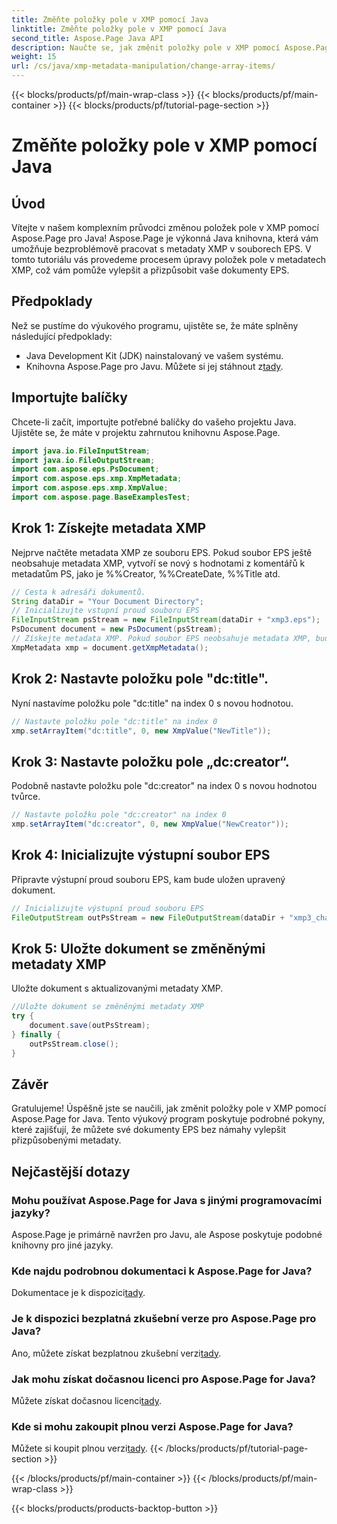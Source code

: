 ```yaml
---
title: Změňte položky pole v XMP pomocí Java
linktitle: Změňte položky pole v XMP pomocí Java
second_title: Aspose.Page Java API
description: Naučte se, jak změnit položky pole v XMP pomocí Aspose.Page for Java. Upravte metadata bez námahy pomocí našeho podrobného průvodce. Vylepšete své dokumenty EPS nyní!
weight: 15
url: /cs/java/xmp-metadata-manipulation/change-array-items/
---
```


{{< blocks/products/pf/main-wrap-class >}}
{{< blocks/products/pf/main-container >}}
{{< blocks/products/pf/tutorial-page-section >}}

# Změňte položky pole v XMP pomocí Java

## Úvod
Vítejte v našem komplexním průvodci změnou položek pole v XMP pomocí Aspose.Page pro Java! Aspose.Page je výkonná Java knihovna, která vám umožňuje bezproblémově pracovat s metadaty XMP v souborech EPS. V tomto tutoriálu vás provedeme procesem úpravy položek pole v metadatech XMP, což vám pomůže vylepšit a přizpůsobit vaše dokumenty EPS.
## Předpoklady
Než se pustíme do výukového programu, ujistěte se, že máte splněny následující předpoklady:
- Java Development Kit (JDK) nainstalovaný ve vašem systému.
-  Knihovna Aspose.Page pro Javu. Můžete si jej stáhnout z[tady](https://releases.aspose.com/page/java/).
## Importujte balíčky
Chcete-li začít, importujte potřebné balíčky do vašeho projektu Java. Ujistěte se, že máte v projektu zahrnutou knihovnu Aspose.Page.
```java
import java.io.FileInputStream;
import java.io.FileOutputStream;
import com.aspose.eps.PsDocument;
import com.aspose.eps.xmp.XmpMetadata;
import com.aspose.eps.xmp.XmpValue;
import com.aspose.page.BaseExamplesTest;

```
## Krok 1: Získejte metadata XMP
Nejprve načtěte metadata XMP ze souboru EPS. Pokud soubor EPS ještě neobsahuje metadata XMP, vytvoří se nový s hodnotami z komentářů k metadatům PS, jako je %%Creator, %%CreateDate, %%Title atd.
```java
// Cesta k adresáři dokumentů.
String dataDir = "Your Document Directory";
// Inicializujte vstupní proud souboru EPS
FileInputStream psStream = new FileInputStream(dataDir + "xmp3.eps");
PsDocument document = new PsDocument(psStream);
// Získejte metadata XMP. Pokud soubor EPS neobsahuje metadata XMP, bude nový soubor vyplněn hodnotami z komentářů metadat PS.
XmpMetadata xmp = document.getXmpMetadata();
```
## Krok 2: Nastavte položku pole "dc:title".
Nyní nastavíme položku pole "dc:title" na index 0 s novou hodnotou.
```java
// Nastavte položku pole "dc:title" na index 0
xmp.setArrayItem("dc:title", 0, new XmpValue("NewTitle"));
```
## Krok 3: Nastavte položku pole „dc:creator“.
Podobně nastavte položku pole "dc:creator" na index 0 s novou hodnotou tvůrce.
```java
// Nastavte položku pole "dc:creator" na index 0
xmp.setArrayItem("dc:creator", 0, new XmpValue("NewCreator"));
```
## Krok 4: Inicializujte výstupní soubor EPS
Připravte výstupní proud souboru EPS, kam bude uložen upravený dokument.
```java
// Inicializujte výstupní proud souboru EPS
FileOutputStream outPsStream = new FileOutputStream(dataDir + "xmp3_changed.eps");
```
## Krok 5: Uložte dokument se změněnými metadaty XMP
Uložte dokument s aktualizovanými metadaty XMP.
```java
//Uložte dokument se změněnými metadaty XMP
try {
    document.save(outPsStream);
} finally {
    outPsStream.close();
}
```
## Závěr
Gratulujeme! Úspěšně jste se naučili, jak změnit položky pole v XMP pomocí Aspose.Page for Java. Tento výukový program poskytuje podrobné pokyny, které zajišťují, že můžete své dokumenty EPS bez námahy vylepšit přizpůsobenými metadaty.

## Nejčastější dotazy
### Mohu používat Aspose.Page for Java s jinými programovacími jazyky?
Aspose.Page je primárně navržen pro Javu, ale Aspose poskytuje podobné knihovny pro jiné jazyky.
### Kde najdu podrobnou dokumentaci k Aspose.Page for Java?
 Dokumentace je k dispozici[tady](https://reference.aspose.com/page/java/).
### Je k dispozici bezplatná zkušební verze pro Aspose.Page pro Java?
 Ano, můžete získat bezplatnou zkušební verzi[tady](https://releases.aspose.com/).
### Jak mohu získat dočasnou licenci pro Aspose.Page for Java?
 Můžete získat dočasnou licenci[tady](https://purchase.aspose.com/temporary-license/).
### Kde si mohu zakoupit plnou verzi Aspose.Page for Java?
 Můžete si koupit plnou verzi[tady](https://purchase.aspose.com/buy).
{{< /blocks/products/pf/tutorial-page-section >}}

{{< /blocks/products/pf/main-container >}}
{{< /blocks/products/pf/main-wrap-class >}}

{{< blocks/products/products-backtop-button >}}
